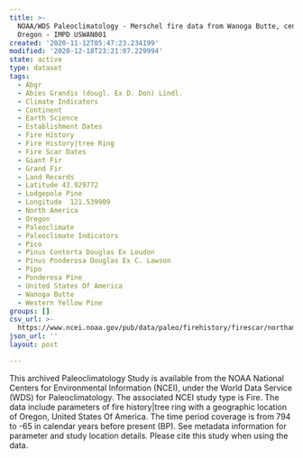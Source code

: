 ```yaml
---
title: >-
  NOAA/WDS Paleoclimatology - Merschel fire data from Wanoga Butte, central
  Oregon - IMPD USWAN001
created: '2020-11-12T05:47:23.234199'
modified: '2020-12-18T23:21:07.229994'
state: active
type: dataset
tags:
  - Abgr
  - Abies Grandis (dougl. Ex D. Don) Lindl.
  - Climate Indicators
  - Continent
  - Earth Science
  - Establishment Dates
  - Fire History
  - Fire History|tree Ring
  - Fire Scar Dates
  - Giant Fir
  - Grand Fir
  - Land Records
  - Latitude 43.929772
  - Lodgepole Pine
  - Longitude  121.539909
  - North America
  - Oregon
  - Paleoclimate
  - Paleoclimate Indicators
  - Pico
  - Pinus Contorta Douglas Ex Loudon
  - Pinus Ponderosa Douglas Ex C. Lawson
  - Pipo
  - Ponderosa Pine
  - United States Of America
  - Wanoga Butte
  - Western Yellow Pine
groups: []
csv_url: >-
  https://www.ncei.noaa.gov/pub/data/paleo/firehistory/firescar/northamerica/supplemental/uswan001-saplings.csv
json_url: ''
layout: post

---
```

This archived Paleoclimatology Study is available from the NOAA National Centers for Environmental Information (NCEI), under the World Data Service (WDS) for Paleoclimatology. The associated NCEI study type is Fire. The data include parameters of fire history|tree ring with a geographic location of Oregon, United States Of America. The time period coverage is from 794 to -65 in calendar years before present (BP). See metadata information for parameter and study location details. Please cite this study when using the data.
